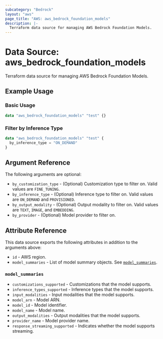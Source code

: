 ```yaml
---
subcategory: "Bedrock"
layout: "aws"
page_title: "AWS: aws_bedrock_foundation_models"
description: |-
  Terraform data source for managing AWS Bedrock Foundation Models.
---
```


# Data Source: aws_bedrock_foundation_models

Terraform data source for managing AWS Bedrock Foundation Models.

## Example Usage

### Basic Usage

```terraform
data "aws_bedrock_foundation_models" "test" {}
```

### Filter by Inference Type

```terraform
data "aws_bedrock_foundation_models" "test" {
  by_inference_type = "ON_DEMAND"
}
```

## Argument Reference

The following arguments are optional:

* `by_customization_type` - (Optional) Customization type to filter on. Valid values are `FINE_TUNING`.
* `by_inference_type` - (Optional) Inference type to filter on. Valid values are `ON_DEMAND` and `PROVISIONED`.
* `by_output_modality` - (Optional) Output modality to filter on. Valid values are `TEXT`, `IMAGE`, and `EMBEDDING`.
* `by_provider` - (Optional) Model provider to filter on.

## Attribute Reference

This data source exports the following attributes in addition to the arguments above:

* `id` - AWS region.
* `model_summaries` - List of model summary objects. See [`model_summaries`](#model_summaries).

### `model_summaries`

* `customizations_supported` - Customizations that the model supports.
* `inference_types_supported` - Inference types that the model supports.
* `input_modalities` - Input modalities that the model supports.
* `model_arn` - Model ARN.
* `model_id` - Model identifier.
* `model_name` - Model name.
* `output_modalities` - Output modalities that the model supports.
* `provider_name` - Model provider name.
* `response_streaming_supported` - Indicates whether the model supports streaming.
